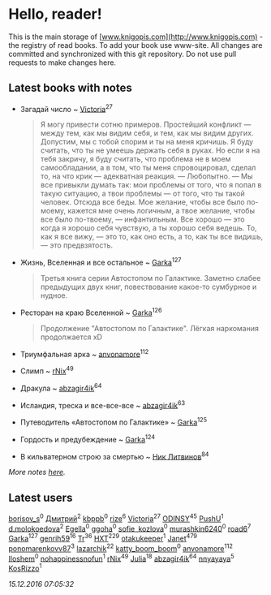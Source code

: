# Hello, reader!
This is the main storage of [www.knigopis.com](http://www.knigopis.com) - the registry of read books.
To add your book use www-site. All changes are committed and synchronized with this git repository.
Do not use pull requests to make changes here.


## Latest books with notes
* Загадай число ~ [Victoria](users/113/113794223924688167852-google)<sup>27</sup>
    > Я могу привести сотню примеров. Простейший конфликт — между тем, как мы видим
    > себя, и тем, как мы видим других. Допустим, мы с тобой спорим и ты на меня кричишь. Я
    > буду считать, что ты не умеешь держать себя в руках. Но если я на тебя закричу, я буду
    > считать, что проблема не в моем самообладании, а в том, что ты меня спровоцировал, сделал
    > то, на что крик — адекватная реакция.
    > — Любопытно.
    > — Мы все привыкли думать так: мои проблемы от того, что я попал в такую ситуацию, а твои
    > проблемы — от того, что ты такой человек. Отсюда все беды. Мое желание, чтобы все было
    > по-моему, кажется мне очень логичным, а твое желание, чтобы все было по-твоему, —
    > инфантильным. Все хорошо — это когда я хорошо себя чувствую, а ты хорошо себя ведешь.
    > То, как я все вижу, — это то, как оно есть, а то, как ты все видишь, — это предвзятость.

* Жизнь, Вселенная и все остальное ~ [Garka](users/115/115753719718250012620-google)<sup>127</sup>
    > Третья книга серии Автостопом по Галактике. Заметно слабее предыдущих двух книг, повествование какое-то сумбурное и нудное.

* Ресторан на краю Вселенной ~ [Garka](users/115/115753719718250012620-google)<sup>126</sup>
    > Продолжение "Автостопом по Галактике". Лёгкая наркомания продолжается xD

* Триумфальная арка ~ [anvonamore](users/595/5957175-vkontakte)<sup>112</sup>

* Слимп ~ [rNix](users/115/115622071-twitter)<sup>49</sup>

* Дракула ~ [abzagir4ik](users/362/3621623-vkontakte)<sup>64</sup>

* Исландия, треска и все-все-все ~ [abzagir4ik](users/362/3621623-vkontakte)<sup>63</sup>

* Путеводитель «Автостопом по Галактике» ~ [Garka](users/115/115753719718250012620-google)<sup>125</sup>

* Гордость и предубеждение ~ [Garka](users/115/115753719718250012620-google)<sup>124</sup>

* В кильватерном строю за смертью ~ [Ник Литвинов](users/241/241974816-vkontakte)<sup>84</sup>


_More notes [here](latest_books_with_notes.md)._


## Latest users
[borisov_s](users/148/1485119-vkontakte)<sup>0</sup> 
[Дмитрий](users/114/114229142682324617650-google)<sup>2</sup> 
[kbppb](users/221/221077923-vkontakte)<sup>0</sup> 
[rize](users/101/101531492482227595895-google)<sup>6</sup> 
[Victoria](users/113/113794223924688167852-google)<sup>27</sup> 
[ODINSY](users/100/100978570902186865324-google)<sup>45</sup> 
[PushU](users/110/110543267830659344493-google)<sup>1</sup> 
[d.molokoedova](users/152/152183909-vkontakte)<sup>2</sup> 
[Egella](users/178/1780858508843822-facebook)<sup>0</sup> 
[ggoha](users/180/18029118-vkontakte)<sup>0</sup> 
[sofie_kozlova](users/134/13441223-vkontakte)<sup>0</sup> 
[murashkin6240](users/131/13159022-vkontakte)<sup>0</sup> 
[road6](users/433/43327312-vkontakte)<sup>7</sup> 
[Garka](users/115/115753719718250012620-google)<sup>127</sup> 
[genrih59](users/872/872361436199401-facebook)<sup>16</sup> 
[Tr](users/122/12282474-vkontakte)<sup>36</sup> 
[HXT](users/100/100002563462782-facebook)<sup>229</sup> 
[otakukeeper](users/350/35080115-vkontakte)<sup>1</sup> 
[Janet](users/205/20565064-vkontakte)<sup>479</sup> 
[ponomarenkovv87](users/376/376238510-yandex)<sup>3</sup> 
[lazarchik](users/347/34754901-vkontakte)<sup>22</sup> 
[katty_boom_boom](users/125/125481770-vkontakte)<sup>0</sup> 
[anvonamore](users/595/5957175-vkontakte)<sup>112</sup> 
[Iloshem](users/830/8305696-vkontakte)<sup>0</sup> 
[nohappinessnofun](users/380/380085691-vkontakte)<sup>1</sup> 
[rNix](users/115/115622071-twitter)<sup>49</sup> 
[Julia](users/556/55688208-vkontakte)<sup>18</sup> 
[abzagir4ik](users/362/3621623-vkontakte)<sup>64</sup> 
[nnyayaya](users/188/188067473-vkontakte)<sup>5</sup> 
[KosRizzo](users/554/55407337-vkontakte)<sup>1</sup> 


_15.12.2016 07:05:32_
